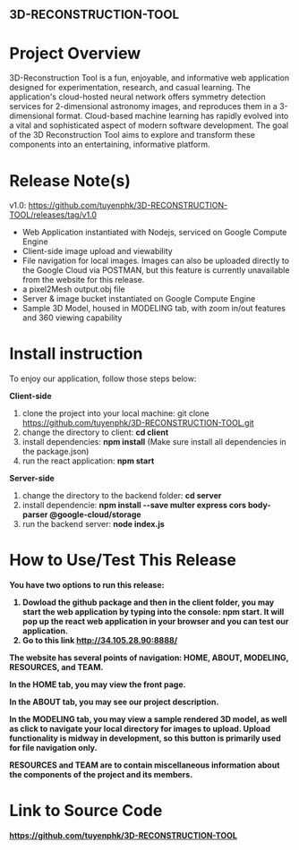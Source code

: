 ## 3D-RECONSTRUCTION-TOOL

# Project Overview
3D-Reconstruction Tool is a fun, enjoyable, and informative web application designed for experimentation, research, and casual learning. 
The application's cloud-hosted neural network offers symmetry detection services for 2-dimensional astronomy images, and reproduces them in a 3-dimensional format.
Cloud-based machine learning has rapidly evolved into a vital and sophisticated aspect of modern software development. The goal of the 3D Reconstruction Tool aims to explore and transform these components into an entertaining, informative platform.

# Release Note(s)

v1.0: 
https://github.com/tuyenphk/3D-RECONSTRUCTION-TOOL/releases/tag/v1.0
- Web Application instantiated with Nodejs, serviced on Google Compute Engine
- Client-side image upload and viewability
- File navigation for local images. Images can also be uploaded directly to the Google Cloud via POSTMAN, but this feature is currently unavailable from the website for this release. 
- a pixel2Mesh output.obj file
- Server & image bucket instantiated on Google Compute Engine
- Sample 3D Model, housed in MODELING tab, with zoom in/out features and 360 viewing capability

# Install instruction
To enjoy our application, follow those steps below:

<strong>Client-side</Strong>
1. clone the project into your local machine: git clone https://github.com/tuyenphk/3D-RECONSTRUCTION-TOOL.git
2. change the directory to client: <strong>cd client</strong>
3. install dependencies: <strong>npm install</strong> (Make sure install all dependencies in the package.json)
4. run the react application: <strong>npm start</strong>

<strong>Server-side</Strong>
1. change the directory to the backend folder: <strong>cd server</strong>
2. install dependencie: <strong>npm install --save multer express cors body-parser @google-cloud/storage</strong>
3. run the backend server: <strong>node index.js<strong>

# How to Use/Test This Release

You have two options to run this release:

1. Dowload the github package and then in the client folder, you may start the web application by typing into the console: <strong>npm start</strong>. It will pop up the react web application in your browser and you can test our application.
1. Go to this link http://34.105.28.90:8888/ 

The website has several points of navigation: <strong>HOME, ABOUT, MODELING, RESOURCES, and TEAM.</strong>

In the <strong>HOME</strong> tab, you may view the front page.

In the <strong>ABOUT</strong> tab, you may see our project description.

In the <strong>MODELING</strong> tab, you may view a sample rendered 3D model, as well as click to navigate your local directory for images to upload.
Upload functionality is midway in development, so this button is primarily used for file navigation only.

<strong>RESOURCES and TEAM</strong> are to contain miscellaneous information about the components of the project and its members.

# Link to Source Code

<strong>https://github.com/tuyenphk/3D-RECONSTRUCTION-TOOL</strong>
